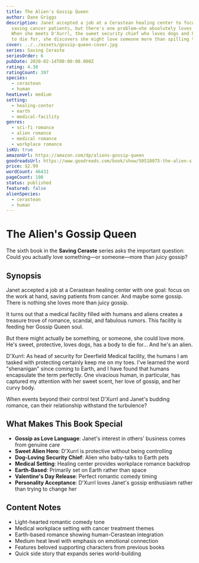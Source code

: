 ```yaml
---
title: The Alien's Gossip Queen
author: Dane Griggs
description: Janet accepted a job at a Cerastean healing center to focus on
  saving cancer patients, but there's one problem—she absolutely loves gossip.
  When she meets D'Xurrl, the sweet security chief who loves dogs and has a body
  to die for, she discovers she might love someone more than spilling tea.
cover: ../../assets/gossip-queen-cover.jpg
series: Saving Ceraste
seriesOrder: 6
pubDate: 2020-02-14T00:00:00.000Z
rating: 4.38
ratingCount: 397
species:
  - cerastean
  - human
heatLevel: medium
setting:
  - healing-center
  - earth
  - medical-facility
genres:
  - sci-fi romance
  - alien romance
  - medical romance
  - workplace romance
isKU: true
amazonUrl: https://amazon.com/dp/aliens-gossip-queen
goodreadsUrl: https://www.goodreads.com/book/show/50518075-the-alien-s-gossip-queen
price: $2.99
wordCount: 46431
pageCount: 198
status: published
featured: false
alienSpecies:
  - cerastean
  - human
---
```


# The Alien's Gossip Queen

The sixth book in the **Saving Ceraste** series asks the important question: Could you actually love something—or someone—more than juicy gossip?

## Synopsis

Janet accepted a job at a Cerastean healing center with one goal: focus on the work at hand, saving patients from cancer. And maybe some gossip. There is nothing she loves more than juicy gossip.

It turns out that a medical facility filled with humans and aliens creates a treasure trove of romance, scandal, and fabulous rumors. This facility is feeding her Gossip Queen soul.

But there might actually be something, or someone, she could love more. He's sweet, protective, loves dogs, has a body to die for... And he's an alien.

D'Xurrl: As head of security for Deerfield Medical facility, the humans I am tasked with protecting certainly keep me on my toes. I've learned the word "shenanigan" since coming to Earth, and I have found that humans encapsulate the term perfectly. One vivacious human, in particular, has captured my attention with her sweet scent, her love of gossip, and her curvy body.

When events beyond their control test D'Xurrl and Janet's budding romance, can their relationship withstand the turbulence?

## What Makes This Book Special

- **Gossip as Love Language**: Janet's interest in others' business comes from genuine care
- **Sweet Alien Hero**: D'Xurrl is protective without being controlling
- **Dog-Loving Security Chief**: Alien who baby-talks to Earth pets
- **Medical Setting**: Healing center provides workplace romance backdrop
- **Earth-Based**: Primarily set on Earth rather than space
- **Valentine's Day Release**: Perfect romantic comedy timing
- **Personality Acceptance**: D'Xurrl loves Janet's gossip enthusiasm rather than trying to change her

## Content Notes

- Light-hearted romantic comedy tone
- Medical workplace setting with cancer treatment themes
- Earth-based romance showing human-Cerastean integration
- Medium heat level with emphasis on emotional connection
- Features beloved supporting characters from previous books
- Quick side story that expands series world-building

